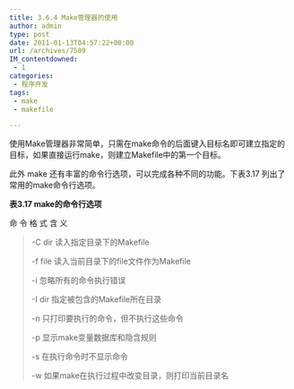 ```yaml
---
title: 3.6.4 Make管理器的使用
author: admin
type: post
date: 2011-01-13T04:57:22+00:00
url: /archives/7509
IM_contentdowned:
 - 1
categories:
 - 程序开发
tags:
 - make
 - makefile

---
```

使用Make管理器非常简单，只需在make命令的后面键入目标名即可建立指定的目标，如果直接运行make，则建立Makefile中的第一个目标。

此外 make 还有丰富的命令行选项，可以完成各种不同的功能。下表3.17 列出了常用的make命令行选项。

**表3.17 make的命令行选项**

命 令 格 式 含 义

> -C dir 读入指定目录下的Makefile
>
> -f file 读入当前目录下的file文件作为Makefile
>
> -i 忽略所有的命令执行错误
>
> -I dir 指定被包含的Makefile所在目录
>
> -n 只打印要执行的命令，但不执行这些命令
>
> -p 显示make变量数据库和隐含规则
>
> -s 在执行命令时不显示命令
>
> -w 如果make在执行过程中改变目录，则打印当前目录名